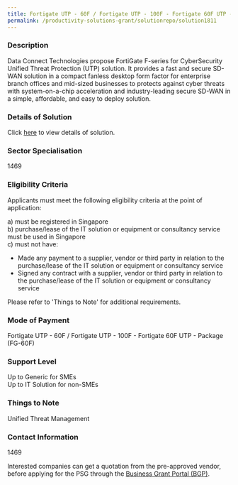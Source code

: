 ```yaml
---
title: Fortigate UTP - 60F / Fortigate UTP - 100F - Fortigate 60F UTP - Package (FG-60F)
permalink: /productivity-solutions-grant/solutionrepo/solution1811
---
```


### Description

Data Connect Technologies propose FortiGate F-series for CyberSecurity Unified Threat Protection (UTP) solution. It provides a fast and secure SD-WAN solution in a compact fanless desktop form factor for enterprise branch offices and mid-sized businesses to protects against cyber threats with system-on-a-chip acceleration and industry-leading secure SD-WAN in a simple, affordable, and easy to deploy solution.

### Details of Solution

Click <a href='DATA CONNECT TECHNOLOGIES PTE LTD' target='_blank' rel='noopener'>here</a> to view details of solution.

### Sector Specialisation

 1469 

### Eligibility Criteria

Applicants must meet the following eligibility criteria at the point of application:

a) must be registered in Singapore <br>
b) purchase/lease of the IT solution or equipment or consultancy service must be used in Singapore <br>
c) must not have:
- Made any payment to a supplier, vendor or third party in relation to the purchase/lease of the IT solution or equipment or consultancy service
- Signed any contract with a supplier, vendor or third party in relation to the purchase/lease of the IT solution or equipment or consultancy service

Please refer to 'Things to Note' for additional requirements.

### Mode of Payment
Fortigate UTP - 60F / Fortigate UTP - 100F - Fortigate 60F UTP - Package (FG-60F)

### Support Level
Up to Generic for SMEs <br>
Up to IT Solution for non-SMEs

### Things to Note
Unified Threat Management

### Contact Information
1469

Interested companies can get a quotation from the pre-approved vendor, before applying for the PSG through the <a target='_blank' rel='noopener' href='https://www.businessgrants.gov.sg/'>Business Grant Portal (BGP)</a>.
